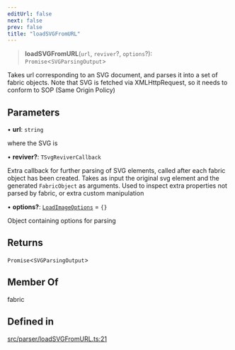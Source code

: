 ```yaml
---
editUrl: false
next: false
prev: false
title: "loadSVGFromURL"
---
```


> **loadSVGFromURL**(`url`, `reviver`?, `options`?): `Promise`\<`SVGParsingOutput`\>

Takes url corresponding to an SVG document, and parses it into a set of fabric objects.
Note that SVG is fetched via XMLHttpRequest, so it needs to conform to SOP (Same Origin Policy)

## Parameters

• **url**: `string`

where the SVG is

• **reviver?**: `TSvgReviverCallback`

Extra callback for further parsing of SVG elements, called after each fabric object has been created.
Takes as input the original svg element and the generated `FabricObject` as arguments. Used to inspect extra properties not parsed by fabric,
or extra custom manipulation

• **options?**: [`LoadImageOptions`](/api/namespaces/util/type-aliases/loadimageoptions/) = `{}`

Object containing options for parsing

## Returns

`Promise`\<`SVGParsingOutput`\>

## Member Of

fabric

## Defined in

[src/parser/loadSVGFromURL.ts:21](https://github.com/fabricjs/fabric.js/blob/5c1240d8b4662e45868dd33f385f941de21c8e9c/src/parser/loadSVGFromURL.ts#L21)
